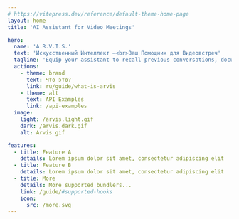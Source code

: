 ```yaml
---
# https://vitepress.dev/reference/default-theme-home-page
layout: home
title: 'AI Assistant for Video Meetings'

hero:
  name: 'A.R.V.I.S.'
  text: 'Искусственный Интеллект –<br>Ваш Помощник для Видеовстреч'
  tagline: 'Equip your assistant to recall previous conversations, documents, chats, presentations, and all pertinent info for video meetings. It will then efficiently advise and stand in for you at meetings, ensuring seamless communication.'
  actions:
    - theme: brand
      text: Что это?
      link: ru/guide/what-is-arvis
    - theme: alt
      text: API Examples
      link: /api-examples
  image:
    light: /arvis.light.gif
    dark: /arvis.dark.gif
    alt: Arvis gif

features:
  - title: Feature A
    details: Lorem ipsum dolor sit amet, consectetur adipiscing elit
  - title: Feature B
    details: Lorem ipsum dolor sit amet, consectetur adipiscing elit
  - title: More
    details: More supported bundlers...
    link: /guide/#supported-hooks
    icon:
      src: /more.svg
---
```

